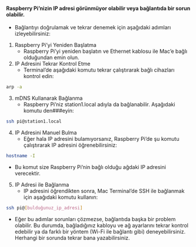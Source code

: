 #### Raspberry Pi’nizin IP adresi görünmüyor olabilir veya bağlantıda bir sorun olabilir. 
- Bağlantıyı doğrulamak ve tekrar denemek için aşağıdaki adımları izleyebilirsiniz:
1. Raspberry Pi’yi Yeniden Başlatma
	- Raspberry Pi’yi yeniden başlatın ve Ethernet kablosu ile Mac’e bağlı olduğundan emin olun.
2. IP Adresini Tekrar Kontrol Etme
	-	Terminal’de aşağıdaki komutu tekrar çalıştırarak bağlı cihazları kontrol edin:
```bash
arp -a
```
3. mDNS Kullanarak Bağlanma
	-	Raspberry Pi’niz station1.local adıyla da bağlanabilir. Aşağıdaki komutu den###eyin:
```bash
ssh pi@station1.local
```
4. IP Adresini Manuel Bulma
	-	Eğer hala IP adresini bulamıyorsanız, Raspberry Pi’de şu komutu çalıştırarak IP adresini öğrenebilirsiniz:
```bash
hostname -I
```
- Bu komut size Raspberry Pi’nin bağlı olduğu ağdaki IP adresini verecektir.
5. IP Adresi ile Bağlanma
	-	IP adresini öğrendikten sonra, Mac Terminal’de SSH ile bağlanmak için aşağıdaki komutu kullanın:
```bash
ssh pi@[bulduğunuz_ip_adresi]
```
- Eğer bu adımlar sorunları çözmezse, bağlantıda başka bir problem olabilir. Bu durumda, bağladığınız kabloyu ve ağ ayarlarını tekrar kontrol edebilir ya da farklı bir yöntem (Wi-Fi ile bağlantı gibi) deneyebilirsiniz. Herhangi bir sorunda tekrar bana yazabilirsiniz.